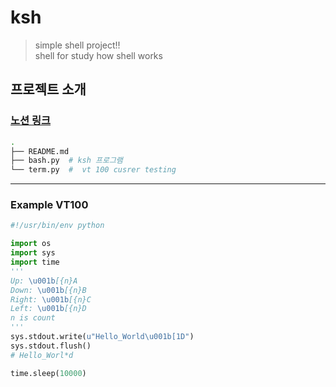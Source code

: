 # ksh

> simple shell project!!  
> shell for study how shell works

## 프로젝트 소개  

### [노션 링크](https://living-light-8ce.notion.site/Bash-61bb870ee1db4a95b034ddf1a412b4ce)



``` bash
.  
├── README.md  
├── bash.py  # ksh 프로그램  
└── term.py  #  vt 100 cusrer testing
```

---

### Example VT100
```python
#!/usr/bin/env python

import os
import sys
import time
'''
Up: \u001b[{n}A
Down: \u001b[{n}B
Right: \u001b[{n}C
Left: \u001b[{n}D
n is count
'''
sys.stdout.write(u"Hello_World\u001b[1D")
sys.stdout.flush()
# Hello_Worl*d

time.sleep(10000)

```